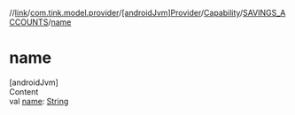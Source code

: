 //[link](../../../../index.md)/[com.tink.model.provider](../../../index.md)/[[androidJvm]Provider](../../index.md)/[Capability](../index.md)/[SAVINGS_ACCOUNTS](index.md)/[name](name.md)



# name  
[androidJvm]  
Content  
val [name](name.md): [String](https://kotlinlang.org/api/latest/jvm/stdlib/kotlin/-string/index.html)  



